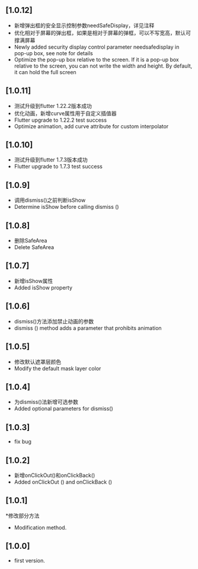 ## [1.0.12]
* 新增弹出框的安全显示控制参数needSafeDisplay，详见注释
* 优化相对于屏幕的弹出框，如果是相对于屏幕的弹框，可以不写宽高，默认可撑满屏幕
* Newly added security display control parameter needsafedisplay in pop-up box, see note for details
* Optimize the pop-up box relative to the screen. If it is a pop-up box relative to the screen, you can not write the width and height. By default, it can hold the full screen

## [1.0.11]
* 测试升级到flutter 1.22.2版本成功
* 优化动画，新增curve属性用于自定义插值器
* Flutter upgrade to 1.22.2 test success
* Optimize animation, add curve attribute for custom interpolator

## [1.0.10]
* 测试升级到flutter 1.7.3版本成功
* Flutter upgrade to 1.7.3 test success

## [1.0.9]
* 调用dismiss()之前判断isShow
* Determine isShow before calling dismiss ()

## [1.0.8]
* 删除SafeArea
* Delete SafeArea

## [1.0.7]
* 新增isShow属性
* Added isShow property

## [1.0.6]
* dismiss()方法添加禁止动画的参数
* dismiss () method adds a parameter that prohibits animation

## [1.0.5]
* 修改默认遮罩层颜色
* Modify the default mask layer color

## [1.0.4]
* 为dismiss()法新增可选参数
* Added optional parameters for dismiss()

## [1.0.3]
* fix bug

## [1.0.2]

* 新增onClickOut()和onClickBack()
* Added onClickOut () and onClickBack ()

## [1.0.1]

*修改部分方法
* Modification method.

## [1.0.0]

* first version.


